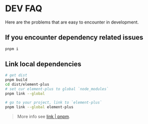 # DEV FAQ

Here are the problems that are easy to encounter in development.

## If you encounter dependency related issues

```bash
pnpm i
```

## Link local dependencies

```bash
# get dist
pnpm build
cd dist/element-plus
# set cur element-plus to global `node_modules`
pnpm link --global

# go to your project, link to `element-plus`
pnpm link --global element-plus
```

> More info see [link | pnpm](https://pnpm.io/zh/cli/link).
